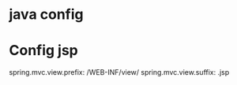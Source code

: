 # java config
<h1>Config jsp</h1>
<td>spring.mvc.view.prefix: /WEB-INF/view/
spring.mvc.view.suffix: .jsp</td>
